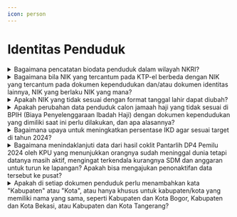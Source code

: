 ```yaml
---
icon: person
---
```


# Identitas Penduduk

<details>

<summary>Bagaimana pencatatan biodata penduduk dalam wilayah NKRI?</summary>

Berdasarkan ketentuan Pasal 4 Peraturan Presiden Nomor 96 Tahun 2018, pencatatan biodata penduduk dapat dilakukan dengan memenuhi persyaratan sebagai berikut:

a. Surat pengantar (asli) dari rukun tetangga dan rukun warga atau yang disebut dengan nama lain;\
b. Fotokopi dokumen atau bukti peristiwa kependudukan dan peristiwa penting;\
c. Fotokopi bukti pendidikan terakhir;\
d. Apabila tidak memiliki syarat b dan c, maka mengisi surat keterangan tidak memiliki dokumen kependudukan.

Tata Cara:\
a. Pemohon mengisi Formulir Biodata Keluarga (F-1.01);\
b. Pemohon menyerahkan surat pengantar RT dan RW (tidak diperlukan untuk anak yang baru lahir dengan orang tua yang sudah terdaftar dalam database kependudukan);\
c. Pemohon menyerahkan fotokopi dokumen atau bukti peristiwa kependudukan dan peristiwa penting (seperti paspor, surat keterangan lahir dari RS/ Puskesmas/Klinik);\
d. Pemohon menyerahkan fotokopi bukti Pendidikan terakhir (ijazah);\
e. Apabila huruf c dan huruf d tidak dimiliki, maka Pemohon mengisi Surat Peryataan Tidak Memiliki Dokumen Kependudukan (F1.04);\
f. Pemohon menyerahkan surat pernyataan (asli) tidak keberatan dari pemilik rumah apabila menumpang KK, menyewa rumah, kontrak dan kost;\
g. Dinas menerbitkan Biodata. Dalam hal Biodata diminta oleh penduduk, Dinas memberikan Biodatanya.

Catatan:\
Untuk pelayanan online/daring, persyaratan yang discan/difoto untuk diunggah harus aslinya.

**Sumber rujukan:**

* Pasal 4 Peraturan Presiden Nomor 96 Tahun 2018 tentang Persyaratan dan Tata Cara Pendaftaran Penduduk dan Pencatatan Sipil. ([link](https://dukcapil.kemendagri.go.id/download/detail/14))
* Surat Dirjen Dukcapil yang ditujukan kepada Kepala Dinas Dukcapil di Seluruh Indonesia\
  Nomor 470/13287/DUKCAPIL tgl 28 September 2021 hal Jenis Layanan, Persyaratan dan\
  Penjelasan Pendaftaran Penduduk dan Pencatatan Sipil.

{% hint style="success" %}
Dibuat:  23 Juni 2025 10:00 WIB | Perubahan terakhir: 23 Juni 2025 10:00 WIB
{% endhint %}

</details>



<details>

<summary>Bagaimana bila NIK yang tercantum pada KTP-el berbeda dengan NIK yang tercantum pada dokumen kependudukan dan/atau dokumen identitas lainnya, NIK yang berlaku NIK yang mana?</summary>

Berdasarkan ketentuan Pasal 33 Peraturan Pemerintah Nomor 40 Tahun 2019, bahwa dalam hal NIK yang tercantum pada KTP-el berbeda dengan NIK yang tercantum pada Dokumen kependudukan dan/atau dokumen identitas lainnya yang diterbitkan oleh Kementerian/Lembaga atau badan hukum Indonesia, maka NIK yang berlaku adalah NIK yang tercantum pada KTP-el.

**Sumber rujukan:**

Pasal 33 Peraturan Pemerintah Nomor 40 Tahun 2019 tentang Pelaksanaan Undang-Undang Nomor 23 Tahun 2006 tentang Administrasi Kependudukan sebagaimana telah diubah dengan Undang-Undang Nomor 24 Tahun 2013 tentang perubahan atas Undang-Undang Nomor 23 Tahun 2006 tentang Administrasi Kependudukan. ([link](https://dukcapil.kemendagri.go.id/download/detail/7))

{% hint style="success" %}
Dibuat:  23 Juni 2025 10:00 WIB | Perubahan terakhir: 23 Juni 2025 10:00 WIB
{% endhint %}

</details>



<details>

<summary>Apakah NIK yang tidak sesuai dengan format tanggal lahir dapat diubah?</summary>

Berdasarkan ketentuan Pasal 30 ayat (2) Peraturan Pemerintah Nomor 40 Tahun 2019, bahwa NIK berlaku seumur hidup dan selamanya tidak berubah, dan tidak mengikuti perubahan domisili. ([link](https://dukcapil.kemendagri.go.id/download/detail/7))

{% hint style="success" %}
Dibuat:  23 Juni 2025 10:00 WIB | Perubahan terakhir: 23 Juni 2025 10:00 WIB
{% endhint %}

</details>



<details>

<summary>Apakah perubahan data penduduk calon jamaah haji yang tidak sesuai di BPIH (Biaya Penyelenggaraan Ibadah Haji) dengan dokumen kependudukan yang dimiliki saat ini perlu dilakukan, dan apa alasannya?</summary>

Tidak perlu mengubah data pada dokumen kependudukan calon jamaah haji. Data yang tercantum di BPIH (Biaya Penyelenggaraan Ibadah Haji) hanya digunakan untuk kepentingan haji dan tidak mempengaruhi dokumen kependudukan resmi yang dimiliki. Oleh karena itu, perubahan data pada dokumen kependudukan tidak diperlukan untuk tujuan ibadah haji.

**Sumber rujukan:**

Rapat Koordinasi Nasional Kependudukan dan Pencatatan Sipil Tahun 2024, Batam, 27 s.d. 29 Februari 2024.

{% hint style="success" %}
Dibuat:  23 Juni 2025 10:00 WIB | Perubahan terakhir: 23 Juni 2025 10:00 WIB
{% endhint %}

</details>



<details>

<summary>Bagaimana upaya untuk meningkatkan persentase IKD agar sesuai target di tahun 2024?</summary>

Untuk meningkatkan persentase IKD (Identitas Kependudukan Digital) agar sesuai target di tahun 2024, upaya yang dapat dilakukan antara lain dengan menerapkan strategi jemput bola. Ini bisa dilakukan dengan mengunjungi kantor-kantor, sekolah, perguruan tinggi, serta tempat-tempat lain di mana masyarakat sering berkumpul. Selain itu, setiap penduduk yang datang ke Disdukcapil untuk mengurus dokumen kependudukan juga bisa langsung diaktivasi IKD-nya. Dengan pendekatan proaktif ini, diharapkan lebih banyak penduduk yang akan terdaftar dalam sistem IKD sesuai dengan target yang telah ditetapkan.

**Sumber rujukan:**

Rapat Koordinasi Nasional Kependudukan dan Pencatatan Sipil Tahun 2024, Batam, 27 s.d. 29 Februari 2024.

{% hint style="success" %}
Dibuat:  23 Juni 2025 10:00 WIB | Perubahan terakhir: 23 Juni 2025 10:00 WIB
{% endhint %}

</details>



<details>

<summary>Bagaimana menindaklanjuti data dari hasil coklit Pantarlih DP4 Pemilu 2024 oleh KPU yang menunjukkan orangnya sudah meninggal dunia tetapi datanya masih aktif, mengingat terkendala kurangnya SDM dan anggaran untuk turun ke lapangan? Apakah bisa mengajukan penonaktifan data tersebut ke pusat?</summary>

Untuk menindaklanjuti data tersebut, dapat mengajukan permohonan penonaktifan data kepada Ditjen Dukcapil. Sehingga diharapkan Ditjen Dukcapil Kemendagri dapat menonaktifkan data NIK yang tidak valid, agar data kependudukan menjadi lebih akurat dan tidak mengganggu proses administrasi lainnya.

**Sumber rujukan:**

Rapat Koordinasi Nasional Kependudukan dan Pencatatan Sipil Tahun 2024, Batam, 27 s.d. 29 Februari 2024.

{% hint style="success" %}
Dibuat:  23 Juni 2025 10:00 WIB | Perubahan terakhir: 23 Juni 2025 10:00 WIB
{% endhint %}

</details>



<details>

<summary>Apakah di setiap dokumen penduduk perlu menambahkan kata "Kabupaten" atau "Kota", atau hanya khusus untuk kabupaten/kota yang memiliki nama yang sama, seperti Kabupaten dan Kota Bogor, Kabupaten dan Kota Bekasi, atau Kabupaten dan Kota Tangerang?</summary>

Benar, semua kabupaten/kota harus dituliskan "Kabupaten" atau "Kota" pada dokumen penduduk untuk menunjukkan tempat atau peristiwa yang terkait. Ini terutama penting ketika terdapat kabupaten dan kota dengan nama yang sama di suatu wilayah, untuk menghindari kebingungan antara kedua entitas tersebut.

**Sumber rujukan:**

Rapat Koordinasi Nasional Kependudukan dan Pencatatan Sipil Tahun 2024, Batam, 27 s.d. 29 Februari 2024.

{% hint style="success" %}
Dibuat:  23 Juni 2025 10:00 WIB | Perubahan terakhir: 23 Juni 2025 10:00 WIB
{% endhint %}

</details>
